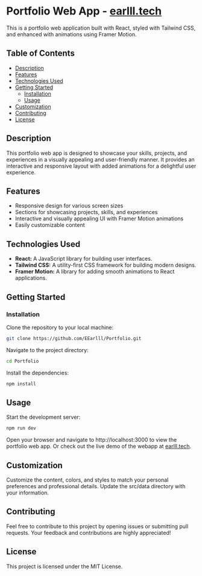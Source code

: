# Portfolio Web App - [earlll.tech](earlll.tech)

This is a portfolio web application built with React, styled with Tailwind CSS, and enhanced with animations using Framer Motion.

## Table of Contents

- [Description](#description)
- [Features](#features)
- [Technologies Used](#technologies-used)
- [Getting Started](#getting-started)
  - [Installation](#installation)
  - [Usage](#usage)
- [Customization](#customization)
- [Contributing](#contributing)
- [License](#license)

## Description

This portfolio web app is designed to showcase your skills, projects, and experiences in a visually appealing and user-friendly manner. It provides an interactive and responsive layout with added animations for a delightful user experience.

## Features

- Responsive design for various screen sizes
- Sections for showcasing projects, skills, and experiences
- Interactive and visually appealing UI with Framer Motion animations
- Easily customizable content

## Technologies Used

- **React:** A JavaScript library for building user interfaces.
- **Tailwind CSS:** A utility-first CSS framework for building modern designs.
- **Framer Motion:** A library for adding smooth animations to React applications.

## Getting Started

### Installation

Clone the repository to your local machine:

```bash
git clone https://github.com/EEarlll/Portfolio.git
```

Navigate to the project directory:
``` bash
cd Portfolio
```

Install the dependencies:

``` bash
npm install
```

## Usage
Start the development server:

```bash
npm run dev
```
Open your browser and navigate to http://localhost:3000 to view the portfolio web app.
Or check out the live demo of the webapp at [earlll.tech](earlll.tech).

## Customization
Customize the content, colors, and styles to match your personal preferences and professional details. Update the src/data directory with your information.

## Contributing
Feel free to contribute to this project by opening issues or submitting pull requests. Your feedback and contributions are highly appreciated!

## License
This project is licensed under the MIT License.
